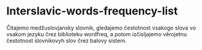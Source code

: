 # Interslavic-words-frequency-list

Čitajemo medžuslovjansky slovnik, gledajemo čestotnost vsakogo slova vo vsakom jezyku črez biblioteku wordfreq, a potom izčisljajemo věrojetnu čestotnost slovnikovyh slov črez balovy sistem.

